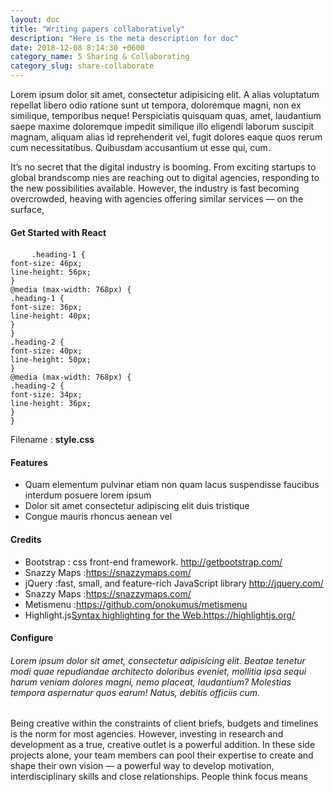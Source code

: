 ```yaml
---
layout: doc
title: "Writing papers collaboratively"
description: "Here is the meta description for doc"
date: 2018-12-08 8:14:30 +0600
category_name: 5 Sharing & Collaborating
category_slug: share-collaborate
---
```


<p>Lorem ipsum dolor sit amet, consectetur adipisicing elit. A alias voluptatum repellat libero odio ratione sunt ut tempora, doloremque magni, non ex similique, temporibus neque! Perspiciatis quisquam quas, amet, laudantium saepe maxime doloremque impedit similique illo eligendi laborum suscipit magnam, aliquam alias id reprehenderit vel, fugit dolores eaque quos rerum cum necessitatibus. Quibusdam accusantium ut esse qui, cum.</p>
<p>It’s no secret that the digital industry is booming. From exciting startups to global brandscomp nies are reaching out to digital agencies, responding to the new possibilities available. However, the industry is fast becoming overcrowded, heaving with agencies offering similar services — on the surface, </p>
<h4 class="heading-4">Get Started with React</h4>
<pre>
	<code class="language-css">.heading-1 {
font-size: 46px;
line-height: 56px;
}
@media (max-width: 768px) {
.heading-1 {
font-size: 36px;
line-height: 40px;
}
}
.heading-2 {
font-size: 40px;
line-height: 50px;
}
@media (max-width: 768px) {
.heading-2 {
font-size: 34px;
line-height: 36px;
}
}</code></pre>
<p>Filename : <strong>style.css</strong></p>
 
<h4 class="heading-4">Features  </h4>
<ul class="unorder-list">
<li>Quam elementum pulvinar etiam non quam lacus suspendisse faucibus interdum posuere lorem ipsum</li>
 <li>Dolor sit amet consectetur adipiscing elit duis tristique </li>
<li>Congue mauris rhoncus aenean vel </li>
</ul>
<h4 class="heading-4">Credits</h4>
<ul class="order-list">
  <li>Bootstrap : css front-end framework. <a href="#">http://getbootstrap.com/</a></li>
<li>Snazzy Maps :<a href="#">https://snazzymaps.com/</a></li>
<li>jQuery :fast, small, and feature-rich JavaScript library <a href="#">http://jquery.com/</a></li>
<li>Snazzy Maps :<a href="#">https://snazzymaps.com/</a></li>
<li>Metismenu :<a href="#">https://github.com/onokumus/metismenu</a></li>
<li>Highlight.js<a href="#">Syntax highlighting for the Web.https://highlightjs.org/</a></li>
</ul>
<h4 class="heading-4">Configure</h4>
<h6>Lorem ipsum dolor sit amet, consectetur adipisicing elit. Beatae tenetur modi quae repudiandae architecto doloribus eveniet, mollitia ipsa sequi harum veniam dolores magni, nemo placeat, laudantium? Molestias tempora aspernatur quos earum! Natus, debitis officiis cum.</h6>
<p>Being creative within the constraints of client briefs, budgets and timelines is the norm for most agencies. However, investing in research and development as a true, creative outlet is a powerful addition. In these side projects alone, your team members can pool their expertise to create and shape their own vision — a powerful way to develop motivation, interdisciplinary skills and close relationships. People think focus means
</p>

